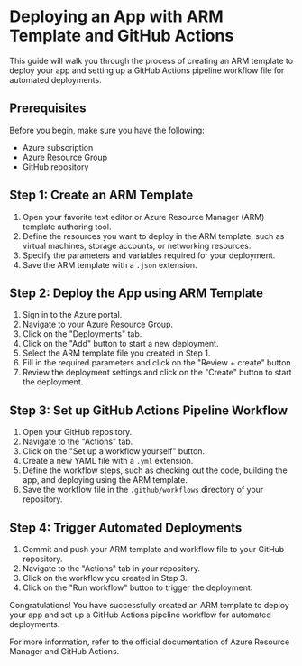 # Deploying an App with ARM Template and GitHub Actions

This guide will walk you through the process of creating an ARM template to deploy your app and setting up a GitHub Actions pipeline workflow file for automated deployments.

## Prerequisites

Before you begin, make sure you have the following:

- Azure subscription
- Azure Resource Group
- GitHub repository

## Step 1: Create an ARM Template

1. Open your favorite text editor or Azure Resource Manager (ARM) template authoring tool.
2. Define the resources you want to deploy in the ARM template, such as virtual machines, storage accounts, or networking resources.
3. Specify the parameters and variables required for your deployment.
4. Save the ARM template with a `.json` extension.

## Step 2: Deploy the App using ARM Template

1. Sign in to the Azure portal.
2. Navigate to your Azure Resource Group.
3. Click on the "Deployments" tab.
4. Click on the "Add" button to start a new deployment.
5. Select the ARM template file you created in Step 1.
6. Fill in the required parameters and click on the "Review + create" button.
7. Review the deployment settings and click on the "Create" button to start the deployment.

## Step 3: Set up GitHub Actions Pipeline Workflow

1. Open your GitHub repository.
2. Navigate to the "Actions" tab.
3. Click on the "Set up a workflow yourself" button.
4. Create a new YAML file with a `.yml` extension.
5. Define the workflow steps, such as checking out the code, building the app, and deploying using the ARM template.
6. Save the workflow file in the `.github/workflows` directory of your repository.

## Step 4: Trigger Automated Deployments

1. Commit and push your ARM template and workflow file to your GitHub repository.
2. Navigate to the "Actions" tab in your repository.
3. Click on the workflow you created in Step 3.
4. Click on the "Run workflow" button to trigger the deployment.

Congratulations! You have successfully created an ARM template to deploy your app and set up a GitHub Actions pipeline workflow for automated deployments.

For more information, refer to the official documentation of Azure Resource Manager and GitHub Actions.
